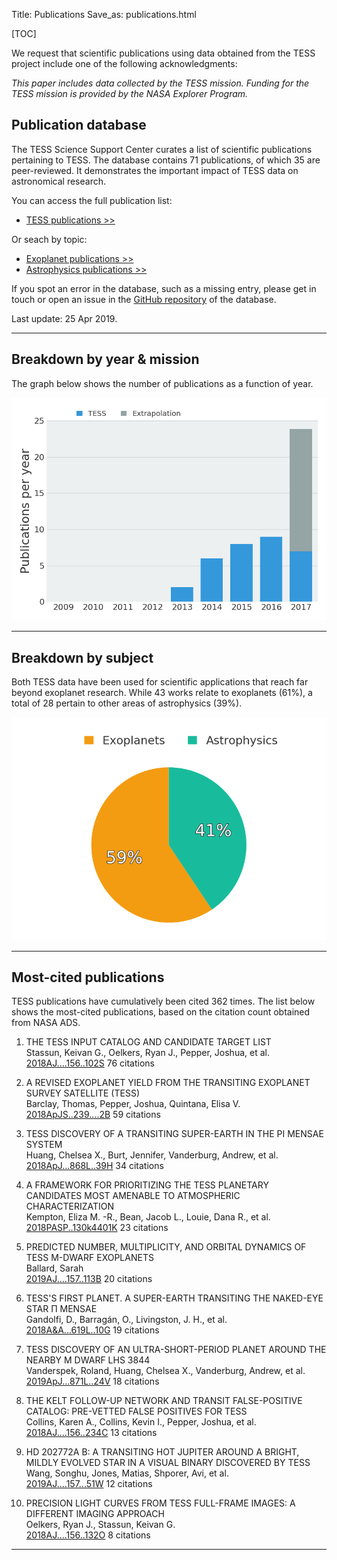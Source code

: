 Title: Publications
Save_as: publications.html

[TOC]

We request that scientific publications using data obtained from the TESS project include one of the following acknowledgments:

*This paper includes data collected by the TESS mission. Funding for
the TESS mission is provided by the NASA Explorer Program.*

## Publication database

The TESS Science Support Center curates a list of scientific publications
pertaining to TESS.
The database contains 71 publications,
of which 35 are peer-reviewed.
It demonstrates the important impact of TESS data
on astronomical research.

You can access the full publication list:

 * [TESS publications >>](tpub.html)

Or seach by topic:

 * [Exoplanet publications >>](tpub-exoplanets.html)
 * [Astrophysics publications >>](tpub-astrophysics.html)

If you spot an error in the database, such as a missing entry,
please get in touch or open an issue in the <a href="https://github.com/tessgi/tpub">GitHub repository</a> of the database.

Last update: 25 Apr 2019.

<hr/>

## Breakdown by year & mission

The graph below shows the number of publications as a function
of year.

![Publication rate by year](images/tpub/tpub-publication-rate.png)

<hr/>

## Breakdown by subject

Both TESS data have been used for scientific applications
that reach far beyond exoplanet research.
While 43 works relate to exoplanets
(61%),
a total of 28
pertain to other areas of astrophysics
(39%).


![Publications by subject](images/tpub/tpub-piechart.png)

<hr/>

## Most-cited publications

TESS publications have cumulatively been cited
362 times.
The list below shows the most-cited publications,
based on the citation count obtained from NASA ADS.


1. THE TESS INPUT CATALOG AND CANDIDATE TARGET LIST  
Stassun, Keivan G., Oelkers, Ryan J., Pepper, Joshua, et al.    
[2018AJ....156..102S](http://adsabs.harvard.edu/abs/2018AJ....156..102S)
<span class="badge">76 citations</span>

2. A REVISED EXOPLANET YIELD FROM THE TRANSITING EXOPLANET SURVEY SATELLITE (TESS)  
Barclay, Thomas, Pepper, Joshua, Quintana, Elisa V.    
[2018ApJS..239....2B](http://adsabs.harvard.edu/abs/2018ApJS..239....2B)
<span class="badge">59 citations</span>

3. TESS DISCOVERY OF A TRANSITING SUPER-EARTH IN THE PI MENSAE SYSTEM  
Huang, Chelsea X., Burt, Jennifer, Vanderburg, Andrew, et al.    
[2018ApJ...868L..39H](http://adsabs.harvard.edu/abs/2018ApJ...868L..39H)
<span class="badge">34 citations</span>

4. A FRAMEWORK FOR PRIORITIZING THE TESS PLANETARY CANDIDATES MOST AMENABLE TO ATMOSPHERIC CHARACTERIZATION  
Kempton, Eliza M. -R., Bean, Jacob L., Louie, Dana R., et al.    
[2018PASP..130k4401K](http://adsabs.harvard.edu/abs/2018PASP..130k4401K)
<span class="badge">23 citations</span>

5. PREDICTED NUMBER, MULTIPLICITY, AND ORBITAL DYNAMICS OF TESS M-DWARF EXOPLANETS  
Ballard, Sarah    
[2019AJ....157..113B](http://adsabs.harvard.edu/abs/2019AJ....157..113B)
<span class="badge">20 citations</span>

6. TESS'S FIRST PLANET. A SUPER-EARTH TRANSITING THE NAKED-EYE STAR Π MENSAE  
Gandolfi, D., Barragán, O., Livingston, J. H., et al.    
[2018A&A...619L..10G](http://adsabs.harvard.edu/abs/2018A&A...619L..10G)
<span class="badge">19 citations</span>

7. TESS DISCOVERY OF AN ULTRA-SHORT-PERIOD PLANET AROUND THE NEARBY M DWARF LHS 3844  
Vanderspek, Roland, Huang, Chelsea X., Vanderburg, Andrew, et al.    
[2019ApJ...871L..24V](http://adsabs.harvard.edu/abs/2019ApJ...871L..24V)
<span class="badge">18 citations</span>

8. THE KELT FOLLOW-UP NETWORK AND TRANSIT FALSE-POSITIVE CATALOG: PRE-VETTED FALSE POSITIVES FOR TESS  
Collins, Karen A., Collins, Kevin I., Pepper, Joshua, et al.    
[2018AJ....156..234C](http://adsabs.harvard.edu/abs/2018AJ....156..234C)
<span class="badge">13 citations</span>

9. HD 202772A B: A TRANSITING HOT JUPITER AROUND A BRIGHT, MILDLY EVOLVED STAR IN A VISUAL BINARY DISCOVERED BY TESS  
Wang, Songhu, Jones, Matias, Shporer, Avi, et al.    
[2019AJ....157...51W](http://adsabs.harvard.edu/abs/2019AJ....157...51W)
<span class="badge">12 citations</span>

10. PRECISION LIGHT CURVES FROM TESS FULL-FRAME IMAGES: A DIFFERENT IMAGING APPROACH  
Oelkers, Ryan J., Stassun, Keivan G.    
[2018AJ....156..132O](http://adsabs.harvard.edu/abs/2018AJ....156..132O)
<span class="badge">8 citations</span>
<hr/>

<!-- 
## Most-read publications

The read count shown below is obtained from the ADS API
and indicates the number of times the article has been downloaded
within the last 90 days.

<hr/>

-->

<!-- ## Most-active authors

The entries in the publication database have been authored and co-authored
by a total of 782 unique author names.
Here we list the most-active authors, defined as those with six or more first-author publications in our database.

-->